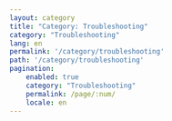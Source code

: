 ```yaml
---
layout: category
title: "Category: Troubleshooting"
category: "Troubleshooting"
lang: en
permalink: '/category/troubleshooting'
path: '/category/troubleshooting'
pagination:
    enabled: true
    category: "Troubleshooting"
    permalink: /page/:num/
    locale: en
---
```

